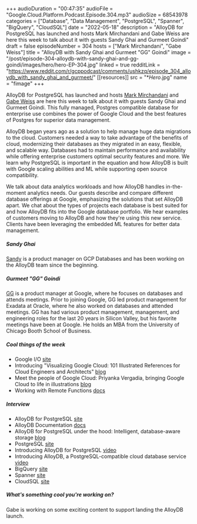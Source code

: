 +++
audioDuration = "00:47:35"
audioFile = "Google.Cloud.Platform.Podcast.Episode.304.mp3"
audioSize = 68543978
categories = ["Database", "Data Management", "PostgreSQL", "Spanner", "BigQuery", "CloudSQL"]
date = "2022-05-18"
description = "AlloyDB for PostgreSQL has launched and hosts Mark Mirchandani and Gabe Weiss are here this week to talk about it with guests Sandy Ghai and Gurmeet Goindi"
draft = false
episodeNumber = 304
hosts = ["Mark Mirchandani", "Gabe Weiss"]
title = "AlloyDB with Sandy Ghai and Gurmeet \"GG\" Goindi"
image = "/post/episode-304-alloydb-with-sandy-ghai-and-gg-goindi/images/hero/hero-EP-304.jpg"
linked = true
redditLink = "https://www.reddit.com/r/gcppodcast/comments/ushkzq/episode_304_alloydb_with_sandy_ghai_and_gurmeet/"
[[resources]]
  src = "**Hero*.jpg"
  name = "fimage"
+++

AlloyDB for PostgreSQL has launched and hosts [Mark Mirchandani](https://twitter.com/markmirch) and [Gabe Weiss](https://twitter.com/gabeweiss_) are here this week to talk about it with guests Sandy Ghai and Gurmeet Goindi. This fully managed, Postgres compatible database for enterprise use combines the power of Google Cloud and the best features of Postgres for superior data management.

AlloyDB began years ago as a solution to help manage huge data migrations to the cloud. Customers needed a way to take advantage of the benefits of cloud, modernizing their databases as they migrated in an easy, flexible, and scalable way. Databases had to maintain performance and availability while offering enterprise customers optimal security features and more. We learn why PostgreSQL is important in the equation and how AlloyDB is built with Google scaling abilities and ML while supporting open source compatibility.

We talk about data analytics workloads and how AlloyDB handles in-the-moment analytics needs. Our guests describe and compare different database offerings at Google, emphasizing the solutions that set AlloyDB apart. We chat about the types of projects each database is best suited for and how AlloyDB fits into the Google database portfolio. We hear examples of customers moving to AlloyDB and how they're using this new service. Clients have been leveraging the embedded ML features for better data management.

##### Sandy Ghai

[Sandy](https://twitter.com/oneoftheghais) is a product manager on GCP Databases and has been working on the AlloyDB team since the beginning.

##### Gurmeet "GG" Goindi

[GG](https://www.linkedin.com/in/goindi/) is a product manager at Google, where he focuses on databases and attends meetings. Prior to joining Google, GG led product management for Exadata at Oracle, where he also worked on databases and attended meetings. GG has had various product management, management, and engineering roles for the last 20 years in Silicon Valley, but his favorite meetings have been at Google. He holds an MBA from the University of Chicago Booth School of Business.

##### Cool things of the week

* Google I/O [site](https://io.google/2022/)
* Introducing "Visualizing Google Cloud: 101 Illustrated References for Cloud Engineers and Architects" [blog](https://cloud.google.com/blog/topics/developers-practitioners/introducing-visualizing-google-cloud-101-illustrated-references-cloud-engineers-and-architects)
* Meet the people of Google Cloud: Priyanka Vergadia, bringing Google Cloud to life in illustrations [blog](https://cloud.google.com/blog/topics/inside-google-cloud/meet-people-google-cloud-priyanka-vergadia)
* Working with Remote Functions [docs](https://cloud.google.com/bigquery/docs/reference/standard-sql/remote-functions)
 
##### Interview

* AlloyDB for PostgreSQL [site](https://cloud.google.com/alloydb)
* AlloyDB Documentation [docs](https://cloud.google.com/alloydb/docs?hl=zh-cn)
* AlloyDB for PostgreSQL under the hood: Intelligent, database-aware storage [blog](https://cloud.google.com/blog/products/databases/alloydb-for-postgresql-intelligent-scalable-storage)
* PostgreSQL [site](https://www.postgresql.org)
* Introducing AlloyDB for PostgreSQL [video](https://www.youtube.com/watch?v=kdq42PrRgDo)
* Introducing AlloyDB, a PostgreSQL-compatible cloud database service [video](https://www.youtube.com/watch?v=o5pKfH0Tonw)
* BigQuery [site](https://cloud.google.com/bigquery)
* Spanner [site](https://cloud.google.com/spanner)
* CloudSQL [site](https://cloud.google.com/sql)

##### What's something cool you're working on?

Gabe is working on some exciting content to support landing the AlloyDB launch.
